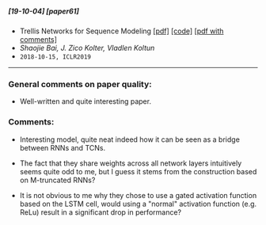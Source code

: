 ##### [19-10-04] [paper61]
- Trellis Networks for Sequence Modeling [[pdf]](https://arxiv.org/abs/1810.06682) [[code]](https://github.com/locuslab/trellisnet) [[pdf with comments]](https://github.com/fregu856/papers/blob/master/commented_pdfs/Trellis%20Networks%20for%20Sequence%20Modeling.pdf)
- *Shaojie Bai, J. Zico Kolter, Vladlen Koltun*
- `2018-10-15, ICLR2019`

****

### General comments on paper quality:
- Well-written and quite interesting paper.


### Comments:
- Interesting model, quite neat indeed how it can be seen as a bridge between RNNs and TCNs.

- The fact that they share weights across all network layers intuitively seems quite odd to me, but I guess it stems from the construction based on M-truncated RNNs?

- It is not obvious to me why they chose to use a gated activation function based on the LSTM cell, would using a "normal" activation function (e.g. ReLu) result in a significant drop in performance?
